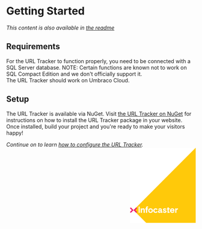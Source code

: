 # Getting Started
_This content is also available in [the readme](https://github.com/Infocaster/UrlTracker/blob/v8/main/README.md)_

## Requirements
For the URL Tracker to function properly, you need to be connected with a SQL Server database. NOTE: Certain functions are known not to work on SQL Compact Edition and we don't officially support it.  
The URL Tracker should work on Umbraco Cloud.

## Setup
The URL Tracker is available via NuGet. Visit [the URL Tracker on NuGet](https://www.nuget.org/packages/UrlTracker/) for instructions on how to install the URL Tracker package in your website.
Once installed, build your project and you're ready to make your visitors happy!

_Continue on to learn [how to configure the URL Tracker](./Configuration)._
<a href="https://infocaster.net">
<img align="right" height="200" src="https://github.com/Infocaster/.github/blob/cba580027a6761844ddab7267f85debe31e96f1a/assets/Infocaster_Corner.png?raw=true">
</a>